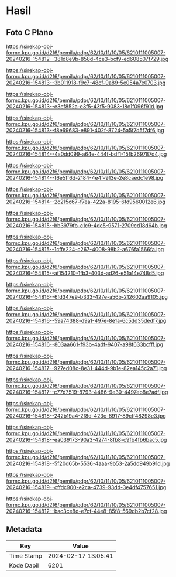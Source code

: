 # Hasil

## Foto C Plano

https://sirekap-obj-formc.kpu.go.id/d2f6/pemilu/pdpr/62/10/11/10/05/6210111005007-20240216-154812--381d8e9b-858d-4ce3-bcf9-ed608507f729.jpg

https://sirekap-obj-formc.kpu.go.id/d2f6/pemilu/pdpr/62/10/11/10/05/6210111005007-20240216-154813--3b011918-f9c7-48cf-9a89-5e054a7e0703.jpg

https://sirekap-obj-formc.kpu.go.id/d2f6/pemilu/pdpr/62/10/11/10/05/6210111005007-20240216-154813--e3ef852a-e3f5-43f5-9083-18c1f096f91d.jpg

https://sirekap-obj-formc.kpu.go.id/d2f6/pemilu/pdpr/62/10/11/10/05/6210111005007-20240216-154813--f8e69683-e891-402f-8724-5a5f7d5f7df6.jpg

https://sirekap-obj-formc.kpu.go.id/d2f6/pemilu/pdpr/62/10/11/10/05/6210111005007-20240216-154814--4a0dd099-a64e-444f-bdf1-15fb269787d4.jpg

https://sirekap-obj-formc.kpu.go.id/d2f6/pemilu/pdpr/62/10/11/10/05/6210111005007-20240216-154814--f6e5ff6d-2184-4e4f-913e-2e8caedc1e98.jpg

https://sirekap-obj-formc.kpu.go.id/d2f6/pemilu/pdpr/62/10/11/10/05/6210111005007-20240216-154814--2c215c67-f7ea-422a-8195-6fd9560012e6.jpg

https://sirekap-obj-formc.kpu.go.id/d2f6/pemilu/pdpr/62/10/11/10/05/6210111005007-20240216-154815--bb3979fb-c1c9-4dc5-9571-2709cd18d64b.jpg

https://sirekap-obj-formc.kpu.go.id/d2f6/pemilu/pdpr/62/10/11/10/05/6210111005007-20240216-154815--1cffe224-c267-4008-98b2-a676fa1566fa.jpg

https://sirekap-obj-formc.kpu.go.id/d2f6/pemilu/pdpr/62/10/11/10/05/6210111005007-20240216-154815--af154210-1fb3-403d-ad26-e51a14e748d5.jpg

https://sirekap-obj-formc.kpu.go.id/d2f6/pemilu/pdpr/62/10/11/10/05/6210111005007-20240216-154816--6fd347e9-b333-427e-a56b-212602aa9105.jpg

https://sirekap-obj-formc.kpu.go.id/d2f6/pemilu/pdpr/62/10/11/10/05/6210111005007-20240216-154816--59a74388-d9a1-497e-8e1a-6c5dd35dedf7.jpg

https://sirekap-obj-formc.kpu.go.id/d2f6/pemilu/pdpr/62/10/11/10/05/6210111005007-20240216-154816--803aa661-f93b-4adf-9407-a98f633bcfff.jpg

https://sirekap-obj-formc.kpu.go.id/d2f6/pemilu/pdpr/62/10/11/10/05/6210111005007-20240216-154817--927ed08c-8e31-444d-9b1e-82ea145c2a71.jpg

https://sirekap-obj-formc.kpu.go.id/d2f6/pemilu/pdpr/62/10/11/10/05/6210111005007-20240216-154817--c77d7519-8793-4486-9e30-4497eb8e7adf.jpg

https://sirekap-obj-formc.kpu.go.id/d2f6/pemilu/pdpr/62/10/11/10/05/6210111005007-20240216-154818--242b19a4-2f8d-423c-8917-89cff48298e3.jpg

https://sirekap-obj-formc.kpu.go.id/d2f6/pemilu/pdpr/62/10/11/10/05/6210111005007-20240216-154818--ea039173-90a3-4274-8fb8-c9fb4fb6bac5.jpg

https://sirekap-obj-formc.kpu.go.id/d2f6/pemilu/pdpr/62/10/11/10/05/6210111005007-20240216-154818--5f20d65b-5536-4aaa-9b53-2a5dd949b91d.jpg

https://sirekap-obj-formc.kpu.go.id/d2f6/pemilu/pdpr/62/10/11/10/05/6210111005007-20240216-154819--cffdc900-e2ca-4739-93dd-3e4df4757651.jpg

https://sirekap-obj-formc.kpu.go.id/d2f6/pemilu/pdpr/62/10/11/10/05/6210111005007-20240216-154812--bac3ce8d-e7cf-44e8-85f8-569db2b7cf28.jpg


## Metadata

| Key        | Value               |
| ---------- | ------------------- |
| Time Stamp | 2024-02-17 13:05:41 |
| Kode Dapil | 6201                |



